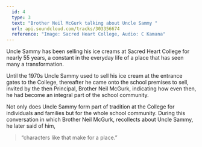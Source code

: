 ```yaml
---
  id: 4
  type: 3
  text: "Brother Neil McGurk talking about Uncle Sammy "
  url: api.soundcloud.com/tracks/303356674 
  reference: "Image: Sacred Heart College, Audio: C Kamana"
---
```

Uncle Sammy has been selling his ice creams at Sacred Heart College for nearly 55 years, a constant in the everyday life of a place that has seen many a transformation. 

Until the 1970s Uncle Sammy used to sell his ice cream at the entrance gates to the College, thereafter he came onto the school premises to sell, invited by the then Principal, Brother Neil McGurk, indicating how even then, he had become an integral part of the school community. 

Not only does Uncle Sammy form part of tradition at the College for individuals and families but for the whole school community. During this conversation in which Brother Neil McGurk, recollects about Uncle Sammy, he later said of him, 
> “characters like that make for a place.”
